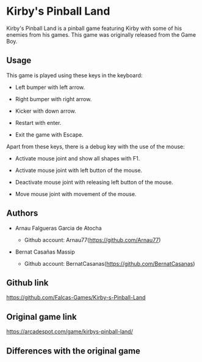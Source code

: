 # Kirby's Pinball Land

Kirby's Pinball Land is a pinball game featuring Kirby with some of his enemies from his games. This game was originally released from the Game Boy. 

## Usage

This game is played using these keys in the keyboard:

* Left bumper with left arrow.

* Right bumper with right arrow.

* Kicker with down arrow.

* Restart with enter.

* Exit the game with Escape.

Apart from these keys, there is a debug key with the use of the mouse:

* Activate mouse joint and show all shapes with F1.

* Activate mouse joint with left button of the mouse.

* Deactivate mouse joint with releasing left button of the mouse.

* Move mouse joint with movement of the mouse.

## Authors
* Arnau Falgueras Garcia de Atocha
    * Github account: Arnau77(https://github.com/Arnau77)

* Bernat Casañas Massip
    * Github account: BernatCasanas(https://github.com/BernatCasanas)

## Github link
https://github.com/Falcas-Games/Kirby-s-Pinball-Land

## Original game link
https://arcadespot.com/game/kirbys-pinball-land/

## Differences with the original game


